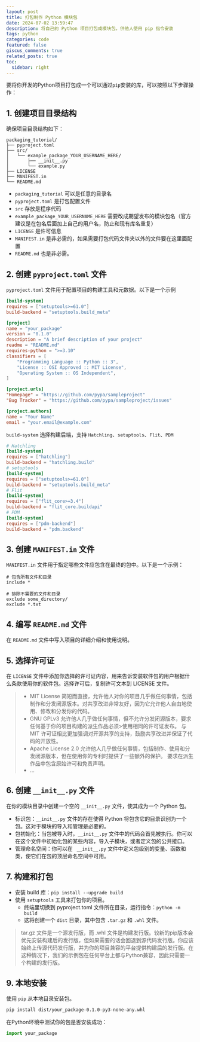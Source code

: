 ```yaml
---
layout: post
title: 打包制作 Python 模块包
date: 2024-07-02 13:59:47
description: 将自己的 Python 项目打包成模块包，供他人使用 pip 指令安装
tags: python
categories: code
featured: false
giscus_comments: true
related_posts: true
toc:
  sidebar: right
---
```


要将你开发的Python项目打包成一个可以通过`pip`安装的库，可以按照以下步骤操作：

## 1. 创建项目目录结构
确保项目目录结构如下：
```
packaging_tutorial/
├── pyproject.toml
├── src/
│   └── example_package_YOUR_USERNAME_HERE/
│       ├── __init__.py
│       └── example.py
├── LICENSE 
├── MANIFEST.in
└── README.md
```
- `packaging_tutorial` 可以是任意的目录名
- `pyproject.toml` 是打包配置文件
- `src` 存放是程序代码
- `example_package_YOUR_USERNAME_HERE` 需要改成期望发布的模块包名（官方建议是在包名后面加上自己的用户名，防止和现有库名重复）
- `LICENSE` 是许可信息
- `MANIFEST.in` 是非必需的，如果需要打包代码文件夹以外的文件要在这里面配置
- `README.md` 也是非必需。

## 2. 创建 `pyproject.toml` 文件

`pyproject.toml` 文件用于配置项目的构建工具和元数据。以下是一个示例
```toml
[build-system]
requires = ["setuptools>=61.0"]
build-backend = "setuptools.build_meta"

[project]
name = "your_package"
version = "0.1.0"
description = "A brief description of your project"
readme = "README.md"
requires-python = ">=3.10"
classifiers = [
    "Programming Language :: Python :: 3",
    "License :: OSI Approved :: MIT License",
    "Operating System :: OS Independent",
]

[project.urls]
"Homepage" = "https://github.com/pypa/sampleproject"
"Bug Tracker" = "https://github.com/pypa/sampleproject/issues"

[project.authors]
name = "Your Name"
email = "your.email@example.com"
```

`build-system` 选择构建后端，支持 `Hatchling`、`setuptools`、`Flit`、`PDM`
```toml
# Hatchling
[build-system]
requires = ["hatchling"]
build-backend = "hatchling.build"
# setuptools
[build-system]
requires = ["setuptools>=61.0"]
build-backend = "setuptools.build_meta"
# Flit
[build-system]
requires = ["flit_core>=3.4"]
build-backend = "flit_core.buildapi"
# PDM
[build-system]
requires = ["pdm-backend"]
build-backend = "pdm.backend"
```

## 3. 创建 `MANIFEST.in` 文件
`MANIFEST.in` 文件用于指定哪些文件应包含在最终的包中。以下是一个示例：

```in
# 包含所有文件和目录
include *

# 排除不需要的文件和目录
exclude some_directory/
exclude *.txt
```

## 4. 编写 `README.md` 文件
在 `README.md` 文件中写入项目的详细介绍和使用说明。

## 5. 选择许可证
在 `LICENSE` 文件中添加你选择的许可证内容，用来告诉安装软件包的用户根据什么条款使用你的软件包。选择许可后，复制许可文本到 LICENSE 文件。
>- MIT License
>  简短而直接，允许他人对你的项目几乎做任何事情，包括制作和分发闭源版本。对共享改进非常友好，因为它允许他人自由地使用、修改和分发你的代码。
>- GNU GPLv3
>  允许他人几乎做任何事情，但不允许分发闭源版本，要求任何基于你的项目构建的派生作品必须>使用相同的许可证发布。
>   与 MIT 许可证相比更加强调对开源共享的支持，鼓励共享改进并保证了代码的开放性。
>- Apache License 2.0
>  允许他人几乎做任何事情，包括制作、使用和分发闭源版本，但在使用你的专利时提供了一些额外的保护。
>   要求在派生作品中包含原始许可和免责声明。
>- …

## 6. 创建 `__init__.py` 文件

在你的模块目录中创建一个空的 `__init__.py` 文件，使其成为一个 Python 包。
- 标识包：`__init__.py` 文件的存在使得 Python 将包含它的目录识别为一个包。这对于模块的导入和管理是必要的。
- 包初始化：当包被导入时，`__init__.py` 文件中的代码会首先被执行。你可以在这个文件中初始化包的某些内容，导入子模块，或者定义包的公共接口。
- 管理命名空间：你可以在 ` __init__.py` 文件中定义包级别的变量、函数和类，使它们在包的顶层命名空间中可用。

## 7. 构建和打包
- 安装 build 库：`pip install --upgrade build`
- 使用 `setuptools` 工具来打包你的项目。
    - 终端里切换到 pyproject.toml 文件所在目录，运行指令：`python -m build`
    - 这将创建一个 `dist` 目录，其中包含 `.tar.gz` 和 `.whl` 文件。
> tar.gz 文件是一个源发行版，而 .whl 文件是构建发行版。较新的pip版本会优先安装构建后的发行版，但如果需要的话会回退到源代码发行版。你应该始终上传源代码发行版，并为你的项目兼容的平台提供构建后的发行版。在这种情况下，我们的示例包在任何平台上都与Python兼容，因此只需要一个构建的发行版。

## 9. 本地安装

使用 `pip` 从本地目录安装包。

```bash
pip install dist/your_package-0.1.0-py3-none-any.whl
```

在Python环境中测试你的包是否安装成功：
```python
import your_package
```
